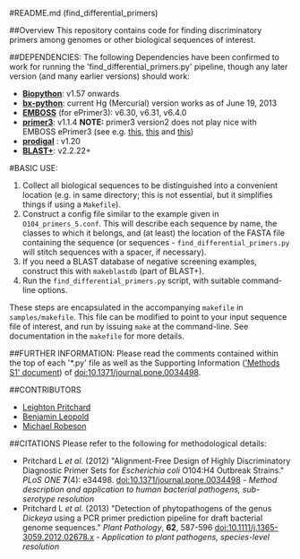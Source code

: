 #README.md (find_differential_primers)

##Overview
This repository contains code for finding discriminatory primers among genomes or other biological sequences of interest. 

##DEPENDENCIES:
The following Dependencies have been confirmed to work for running the 'find_differential_primers.py' pipeline, though any later version (and many earlier versions) should work:

* **[Biopython](http://biopython.org/wiki/Download)**: v1.57 onwards
* **[bx-python](https://bitbucket.org/james_taylor/bx-python/src)**: current Hg (Mercurial) version works as of June 19, 2013
* **[EMBOSS](http://emboss.sourceforge.net/download/)** (for ePrimer3): v6.30, v6.31, v6.4.0
* **[primer3](http://primer3.sourceforge.net/releases.php)**: v1.1.4 **NOTE:** primer3 version2 does not play nice with EMBOSS ePrimer3 (see e.g. [this](https://code.google.com/p/msatcommander/issues/detail?id=29), [this](https://bugs.launchpad.net/ubuntu/+source/emboss/+bug/978257) and [this](http://stackoverflow.com/questions/9866113/why-am-i-getting-this-error-in-my-primer3-eprimer3-mac-osx-build))
* **[prodigal](https://code.google.com/p/prodigal/)**  : v1.20
* **[BLAST+](ftp://ftp.ncbi.nlm.nih.gov/blast/executables/blast+/LATEST/)**: v2.2.22+ 


#BASIC USE:

1. Collect all biological sequences to be distinguished into a convenient location (e.g. in same directory; this is not essential, but it simplifies things if using a `Makefile`). 
2. Construct a config file similar to the example given in `O104_primers_5.conf`. This will describe each sequence by name, the classes to which it belongs, and (at least) the location of the FASTA file containing the sequence (or sequences - `find_differential_primers.py` will stitch sequences with a spacer, if necessary).
3. If you need a BLAST database of negative screening examples, construct this with `makeblastdb` (part of BLAST+).
4. Run the `find_differential_primers.py` script, with suitable command-line options.

These steps are encapsulated in the accompanying `makefile` in `samples/makefile`. This file can be modified to point to your input sequence file of interest, and run by issuing `make` at the command-line. See documentation in the `makefile` for more details.

##FURTHER INFORMATION:
Please read the comments contained within the top of each '*.py' file as well as the Supporting Information (['Methods S1' document](doi:10.1371/journal.pone.0034498.s006)) of [doi:10.1371/journal.pone.0034498](http://www.plosone.org/article/info%3Adoi%2F10.1371%2Fjournal.pone.0034498).

##CONTRIBUTORS
* [Leighton Pritchard](https://github.com/widdowquinn)
* [Benjamin Leopold](https://github.com/cometsong)
* [Michael Robeson](https://github.com/mikerobeson)

##CITATIONS
Please refer to the following for methodological details:

* Pritchard L _et al._ (2012) "Alignment-Free 
Design of Highly Discriminatory Diagnostic Primer Sets for _Escherichia coli_ O104:H4 Outbreak Strains." _PLoS ONE_ **7**(4): e34498. [doi:10.1371/journal.pone.0034498](http://www.plosone.org/article/info%3Adoi%2F10.1371%2Fjournal.pone.0034498) - _Method description and application to human bacterial pathogens, sub-serotype resolution_
* Pritchard L _et al._ (2013) "Detection of phytopathogens of the genus _Dickeya_ using a PCR primer 
prediction pipeline for draft bacterial genome sequences." _Plant Pathology_, **62**, 587-596
[doi:10.1111/j.1365-3059.2012.02678.x](http://onlinelibrary.wiley.com/doi/10.1111/j.1365-3059.2012.02678.x/full) - _Application to plant pathogens, species-level resolution_
